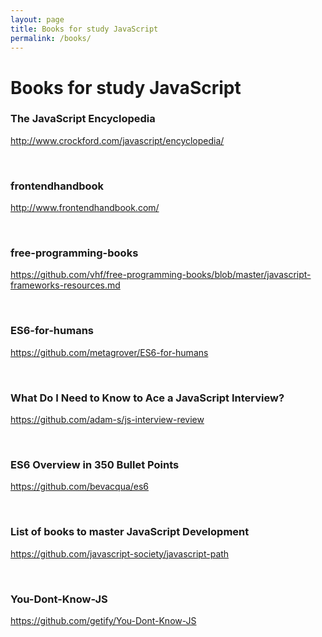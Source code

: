 ```yaml
---
layout: page
title: Books for study JavaScript
permalink: /books/
---
```


# Books for study JavaScript

### The JavaScript Encyclopedia  
http://www.crockford.com/javascript/encyclopedia/

<br/>

### frontendhandbook  
http://www.frontendhandbook.com/

<br/>

### free-programming-books  
https://github.com/vhf/free-programming-books/blob/master/javascript-frameworks-resources.md


<br/>

### ES6-for-humans  
https://github.com/metagrover/ES6-for-humans

<br/>

### What Do I Need to Know to Ace a JavaScript Interview?  
https://github.com/adam-s/js-interview-review


<br/>

### ES6 Overview in 350 Bullet Points
https://github.com/bevacqua/es6


<br/>

### List of books to master JavaScript Development  
https://github.com/javascript-society/javascript-path


<br/>

### You-Dont-Know-JS  
https://github.com/getify/You-Dont-Know-JS
